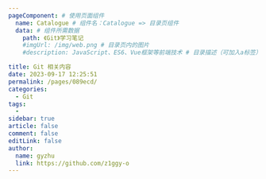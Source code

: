 ```yaml
---
pageComponent: # 使用页面组件
  name: Catalogue # 组件名：Catalogue => 目录页组件
  data: # 组件所需数据
    path: 《Git》学习笔记
    #imgUrl: /img/web.png # 目录页内的图片
    #description: JavaScript、ES6、Vue框架等前端技术 # 目录描述（可加入a标签）

title: Git 相关内容
date: 2023-09-17 12:25:51
permalink: /pages/089ecd/
categories:
  - Git
tags:
  - 
sidebar: true
article: false
comment: false
editLink: false
author: 
  name: gyzhu
  link: https://github.com/z1ggy-o
---
```

